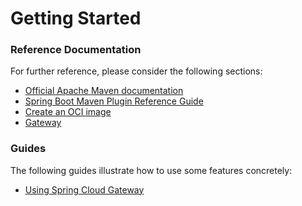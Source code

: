 # Getting Started

### Reference Documentation

For further reference, please consider the following sections:

* [Official Apache Maven documentation](https://maven.apache.org/guides/index.html)
* [Spring Boot Maven Plugin Reference Guide](https://docs.spring.io/spring-boot/docs/2.6.11/maven-plugin/reference/html/)
* [Create an OCI image](https://docs.spring.io/spring-boot/docs/2.6.11/maven-plugin/reference/html/#build-image)
* [Gateway](https://docs.spring.io/spring-cloud-gateway/docs/current/reference/html/)

### Guides

The following guides illustrate how to use some features concretely:

* [Using Spring Cloud Gateway](https://github.com/spring-cloud-samples/spring-cloud-gateway-sample)


